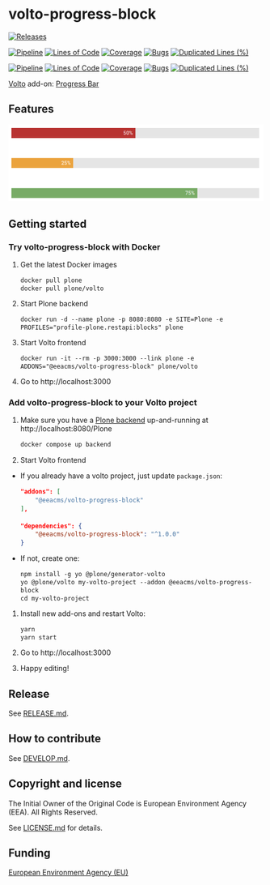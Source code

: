 # volto-progress-block

[![Releases](https://img.shields.io/github/v/release/eea/volto-progress-block)](https://github.com/eea/volto-progress-block/releases)

[![Pipeline](https://ci.eionet.europa.eu/buildStatus/icon?job=volto-addons%2Fvolto-progress-block%2Fmaster&subject=master)](https://ci.eionet.europa.eu/view/Github/job/volto-addons/job/volto-progress-block/job/master/display/redirect)
[![Lines of Code](https://sonarqube.eea.europa.eu/api/project_badges/measure?project=volto-progress-block-master&metric=ncloc)](https://sonarqube.eea.europa.eu/dashboard?id=volto-progress-block-master)
[![Coverage](https://sonarqube.eea.europa.eu/api/project_badges/measure?project=volto-progress-block-master&metric=coverage)](https://sonarqube.eea.europa.eu/dashboard?id=volto-progress-block-master)
[![Bugs](https://sonarqube.eea.europa.eu/api/project_badges/measure?project=volto-progress-block-master&metric=bugs)](https://sonarqube.eea.europa.eu/dashboard?id=volto-progress-block-master)
[![Duplicated Lines (%)](https://sonarqube.eea.europa.eu/api/project_badges/measure?project=volto-progress-block-master&metric=duplicated_lines_density)](https://sonarqube.eea.europa.eu/dashboard?id=volto-progress-block-master)

[![Pipeline](https://ci.eionet.europa.eu/buildStatus/icon?job=volto-addons%2Fvolto-progress-block%2Fdevelop&subject=develop)](https://ci.eionet.europa.eu/view/Github/job/volto-addons/job/volto-progress-block/job/develop/display/redirect)
[![Lines of Code](https://sonarqube.eea.europa.eu/api/project_badges/measure?project=volto-progress-block-develop&metric=ncloc)](https://sonarqube.eea.europa.eu/dashboard?id=volto-progress-block-develop)
[![Coverage](https://sonarqube.eea.europa.eu/api/project_badges/measure?project=volto-progress-block-develop&metric=coverage)](https://sonarqube.eea.europa.eu/dashboard?id=volto-progress-block-develop)
[![Bugs](https://sonarqube.eea.europa.eu/api/project_badges/measure?project=volto-progress-block-develop&metric=bugs)](https://sonarqube.eea.europa.eu/dashboard?id=volto-progress-block-develop)
[![Duplicated Lines (%)](https://sonarqube.eea.europa.eu/api/project_badges/measure?project=volto-progress-block-develop&metric=duplicated_lines_density)](https://sonarqube.eea.europa.eu/dashboard?id=volto-progress-block-develop)


[Volto](https://github.com/plone/volto) add-on: [Progress Bar](https://eea.github.io/volto-kitkat-frontend/?path=/story/components-progress--progress-with-value)

## Features

![Progress Block](https://raw.githubusercontent.com/eea/volto-progress-block/master/docs/progress-block.png)

## Getting started

### Try volto-progress-block with Docker

1. Get the latest Docker images

   ```
   docker pull plone
   docker pull plone/volto
   ```

1. Start Plone backend
   ```
   docker run -d --name plone -p 8080:8080 -e SITE=Plone -e PROFILES="profile-plone.restapi:blocks" plone
   ```

1. Start Volto frontend

   ```
   docker run -it --rm -p 3000:3000 --link plone -e ADDONS="@eeacms/volto-progress-block" plone/volto
   ```

1. Go to http://localhost:3000

### Add volto-progress-block to your Volto project

1. Make sure you have a [Plone backend](https://plone.org/download) up-and-running at http://localhost:8080/Plone

   ```Bash
   docker compose up backend
   ```

1. Start Volto frontend

* If you already have a volto project, just update `package.json`:

   ```JSON
   "addons": [
       "@eeacms/volto-progress-block"
   ],

   "dependencies": {
       "@eeacms/volto-progress-block": "^1.0.0"
   }
   ```

* If not, create one:

   ```
   npm install -g yo @plone/generator-volto
   yo @plone/volto my-volto-project --addon @eeacms/volto-progress-block
   cd my-volto-project
   ```

1. Install new add-ons and restart Volto:

   ```
   yarn
   yarn start
   ```

1. Go to http://localhost:3000

1. Happy editing!

## Release

See [RELEASE.md](https://github.com/eea/volto-progress-block/blob/master/RELEASE.md).

## How to contribute

See [DEVELOP.md](https://github.com/eea/volto-progress-block/blob/master/DEVELOP.md).

## Copyright and license

The Initial Owner of the Original Code is European Environment Agency (EEA).
All Rights Reserved.

See [LICENSE.md](https://github.com/eea/volto-progress-block/blob/master/LICENSE.md) for details.

## Funding

[European Environment Agency (EU)](http://eea.europa.eu)

